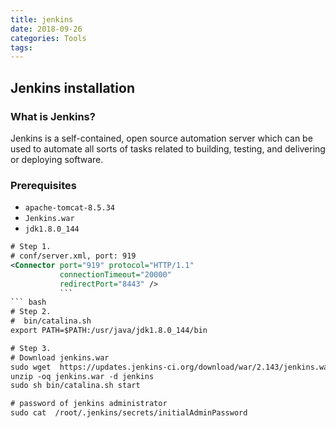```yaml
---
title: jenkins
date: 2018-09-26
categories: Tools
tags:
---
```

## Jenkins installation

### What is Jenkins?
Jenkins is a self-contained, open source automation server which can be used to automate all sorts of tasks related to building, testing, and delivering or deploying software.<br>

### Prerequisites
- `apache-tomcat-8.5.34`  
- `Jenkins.war`  
- `jdk1.8.0_144`





``` xml
# Step 1.  
# conf/server.xml, port: 919  
<Connector port="919" protocol="HTTP/1.1"
           connectionTimeout="20000"
           redirectPort="8443" />
           ```
``` bash
# Step 2.  
#  bin/catalina.sh
export PATH=$PATH:/usr/java/jdk1.8.0_144/bin  

# Step 3.  
# Download jenkins.war  
sudo wget  https://updates.jenkins-ci.org/download/war/2.143/jenkins.war  
unzip -oq jenkins.war -d jenkins
sudo sh bin/catalina.sh start  

# password of jenkins administrator  
sudo cat  /root/.jenkins/secrets/initialAdminPassword  

```  
